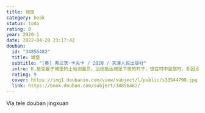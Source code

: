 ```yaml
---
title: 城堡
category: book
status: todo
rating: 0
year: 2020-1
date: 2022-04-20 23:17:42
douban:
  id: "34856482"
  title: 城堡
  subtitle: "[奥] 弗兰茨·卡夫卡 / 2020 / 天津人民出版社"
  intro: K.是受雇于城堡的土地测量员。当他抵达城堡下面的村子，想在村中留宿时，却因没有城堡的留宿许可而遭受冷遇。为了确认城堡对自己的任命，K.想方设法接近城堡。但面对管理制度森严的城堡和恪守规则的村民们，K.感到十分无奈，似乎每向前迈一步，就会堵死一条去往城堡的路。城堡虽然近在咫尺，却是K.可望而不可即的……
  rating: 9
  cover: https://img1.doubanio.com/view/subject/l/public/s33544790.jpg
  link: https://book.douban.com/subject/34856482/
---
```


Via tele douban jingxuan
